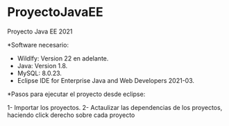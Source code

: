 # ProyectoJavaEE
Proyecto Java EE 2021

*Software necesario:

  - Wildlfy: Version 22 en adelante.
  - Java: Version 1.8.
  - MySQL: 8.0.23.
  - Eclipse IDE for Enterprise Java and Web Developers 2021-03.
  
*Pasos para ejecutar el proyecto desde eclipse:
  
  1- Importar los proyectos.
  2- Actaulizar las dependencias de los proyectos, haciendo click derecho sobre cada proyecto
